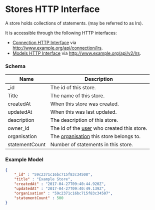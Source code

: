 ---
---

# Stores HTTP Interface

A store holds collections of statements. (may be referred to as lrs).

It is accessible through the following HTTP interfaces:

- [Connection HTTP Interface](../http-connection) via http://www.example.org/api/connection/lrs.
- [Models HTTP Interface](../http-rest) via http://www.example.org/api/v2/lrs.

### Schema

Name | Description
--- | ---
_id | The id of this store.
Title | The name of this store.
createdAt | When this store was created.
updatedAt | When this was last updated.
description | The description of this store. 
owner_id | The id of the [user](../http-users#schema) who created this store.
organisation | The [organisation](../http-organisations#schema) this store belongs to.
statementCount | Number of statements in this store.

### Example Model

```json
{
	"_id" : "59c2371c16bc715f83c34508",
	"title" : "Example Store",
	"createdAt" : "2017-04-27T09:40:44.920Z",
	"updatedAt" : "2017-04-27T09:40:49.139Z",
	"organisation" : "59c2371c16bc715f83c34507",
	"statementCount" : 500
}
```
